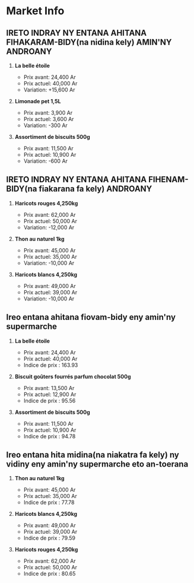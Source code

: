 # Market Info

## IRETO INDRAY NY ENTANA AHITANA FIHAKARAM-BIDY(na nidina kely) AMIN'NY ANDROANY

1. **La belle étoile**
   - Prix avant: 24,400 Ar
   - Prix actuel: 40,000 Ar
   - Variation: +15,600 Ar

2. **Limonade pet  1,5L**
   - Prix avant: 3,900 Ar
   - Prix actuel: 3,600 Ar
   - Variation: -300 Ar

3. **Assortiment de biscuits 500g**
   - Prix avant: 11,500 Ar
   - Prix actuel: 10,900 Ar
   - Variation: -600 Ar

## IRETO INDRAY NY ENTANA AHITANA FIHENAM-BIDY(na fiakarana fa kely) ANDROANY

1. **Haricots rouges 4,250kg**
   - Prix avant: 62,000 Ar
   - Prix actuel: 50,000 Ar
   - Variation: -12,000 Ar

2. **Thon au naturel 1kg**
   - Prix avant: 45,000 Ar
   - Prix actuel: 35,000 Ar
   - Variation: -10,000 Ar

3. **Haricots blancs 4,250kg**
   - Prix avant: 49,000 Ar
   - Prix actuel: 39,000 Ar
   - Variation: -10,000 Ar

## Ireo entana ahitana fiovam-bidy eny amin'ny supermarche

1. **La belle étoile**
   - Prix avant: 24,400 Ar
   - Prix actuel: 40,000 Ar
   - Indice de prix : 163.93

2. **Biscuit goûters fourrés parfum chocolat 500g**
   - Prix avant: 13,500 Ar
   - Prix actuel: 12,900 Ar
   - Indice de prix : 95.56

3. **Assortiment de biscuits 500g**
   - Prix avant: 11,500 Ar
   - Prix actuel: 10,900 Ar
   - Indice de prix : 94.78

## Ireo entana hita midina(na niakatra fa kely) ny vidiny eny amin'ny supermarche eto an-toerana

1. **Thon au naturel 1kg**
   - Prix avant: 45,000 Ar
   - Prix actuel: 35,000 Ar
   - Indice de prix : 77.78

2. **Haricots blancs 4,250kg**
   - Prix avant: 49,000 Ar
   - Prix actuel: 39,000 Ar
   - Indice de prix : 79.59

3. **Haricots rouges 4,250kg**
   - Prix avant: 62,000 Ar
   - Prix actuel: 50,000 Ar
   - Indice de prix : 80.65

